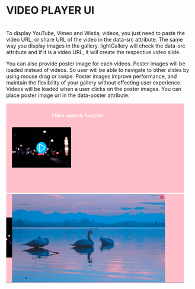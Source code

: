 # VIDEO PLAYER UI
<br>
To display YouTube, Vimeo and Wistia, videos, you just need to paste the video URL, or share URL of the video in the data-src attribute. The same way you display images in the gallery. lightGallery will check the data-src attribute and if it is a video URL, it will create the respective video slide.

You can also provide poster image for each videos. Poster images will be loaded instead of videos. So user will be able to navigate to other slides by using mouse drag or swipe. Poster images improve performance, and maintain the flexibility of your gallery without effecting user experience. Videos will be loaded when a user clicks on the poster images. You can place poster image url in the data-poster attribute.

<img src="https://github.com/sanjayengineer121/BASIC-Video-Player-UI/blob/main/video%20control.png" height="240px" width="480px">
<img src="https://github.com/sanjayengineer121/BASIC-Video-Player-UI/blob/main/pixel%20.png" height="240px" width="480px">
